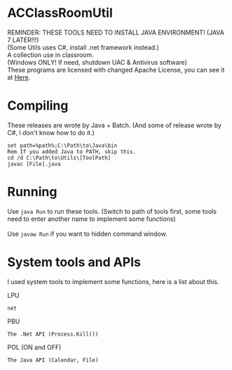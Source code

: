 <!-- 
   Copyright (C) 2011-2014 AC Inc. (Andy Cheung)

   Licensed under the Apache License, Version 2.0 (the "License");
   you may not use this file except in compliance with the License.
   You may obtain a copy of the License at

       http://www.apache.org/licenses/LICENSE-2.0

   Unless required by applicable law or agreed to in writing, software
   distributed under the License is distributed on an "AS IS" BASIS,
   WITHOUT WARRANTIES OR CONDITIONS OF ANY KIND, either express or implied.
   See the License for the specific language governing permissions and
   limitations under the License.
-->

ACClassRoomUtil
============
REMINDER: THESE TOOLS NEED TO INSTALL JAVA ENVIRONMENT! (JAVA 7 LATER!!!)<br>
(Some Utils uses C#, install .net framework instead.)<br>
A collection use in classroom.<br>
(Windows ONLY! If need, shutdown UAC & Antivirus software)<br>
These programs are licensed with changed Apache License, you can see it at <a href="https://github.com/win120a/ACClassRoomUtil/blob/master/LICENSE">Here</a>.

Compiling
=========

These releases are wrote by Java + Batch. (And some of release wrote by C#, I don't know how to do it.)

```Batchfile
set path=%path%;C:\Path\to\Java\bin
Rem If you added Java to PATH, skip this.
cd /d C:\Path\to\Utils\[ToolPath]
javac [File].java
```

Running
========
Use `java Run` to run these tools. (Switch to path of tools first, some tools need to enter another name to implement some functions)
<br><br>
Use `javaw Run` if you want to hidden command window.

System tools and APIs
========
I used system tools to implement some functions, here is a list about this.

LPU
```
net
```

PBU
```
The .Net API (Process.Kill())
```

POL (ON and OFF)
```
The Java API (Calendar, File)
```
